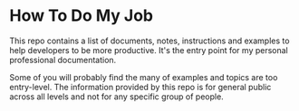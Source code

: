 # How To Do My Job
This repo contains a list of documents, notes, instructions and examples to help developers to be more productive. It's the entry point for my personal professional documentation.

Some of you will probably find the many of examples and topics are too entry-level. The information provided by this repo is for general public across all levels and not for any specific group of people. 
